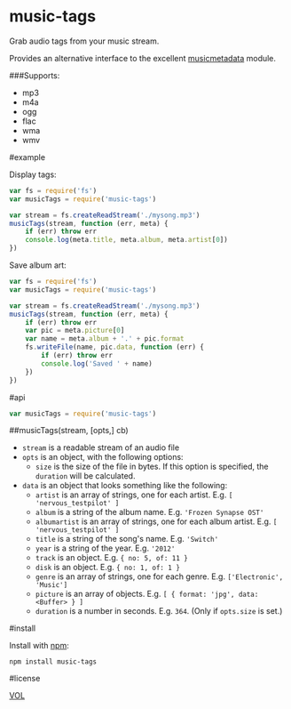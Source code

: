 music-tags
==========

Grab audio tags from your music stream.

Provides an alternative interface to the excellent [musicmetadata](https://github.com/leetreveil/musicmetadata) module.

###Supports:

- mp3
- m4a
- ogg
- flac
- wma
- wmv

#example

Display tags:

```js
var fs = require('fs')
var musicTags = require('music-tags')

var stream = fs.createReadStream('./mysong.mp3')
musicTags(stream, function (err, meta) {
	if (err) throw err
	console.log(meta.title, meta.album, meta.artist[0])
})
```

Save album art:

```js
var fs = require('fs')
var musicTags = require('music-tags')

var stream = fs.createReadStream('./mysong.mp3')
musicTags(stream, function (err, meta) {
	if (err) throw err
	var pic = meta.picture[0]
	var name = meta.album + '.' + pic.format
	fs.writeFile(name, pic.data, function (err) {
		if (err) throw err
		console.log('Saved ' + name)
	})
})
```

#api

```js
var musicTags = require('music-tags')
```

##musicTags(stream, [opts,] cb)

- `stream` is a readable stream of an audio file
- `opts` is an object, with the following options:
	- `size` is the size of the file in bytes. If this option is specified, the `duration` will be calculated.
- `data` is an object that looks something like the following:
	- `artist` is an array of strings, one for each artist. E.g. `[ 'nervous_testpilot' ]`
	- `album` is a string of the album name. E.g. `'Frozen Synapse OST'`
	- `albumartist` is an array of strings, one for each album artist. E.g. `[ 'nervous_testpilot' ]`
	- `title` is a string of the song's name. E.g. `'Switch'`
	- `year` is a string of the year. E.g. `'2012'`
	- `track` is an object. E.g. `{ no: 5, of: 11 }`
	- `disk` is an object. E.g. `{ no: 1, of: 1 }`
	- `genre` is an array of strings, one for each genre. E.g. `['Electronic', 'Music']`
	- `picture` is an array of objects. E.g. `[ { format: 'jpg', data: <Buffer> } ]`
	- `duration` is a number in seconds.  E.g. `364`. (Only if `opts.size` is set.)

#install

Install with [npm](https://npmjs.com):
```
npm install music-tags
```

#license

[VOL](http://veryopenlicense.com)
